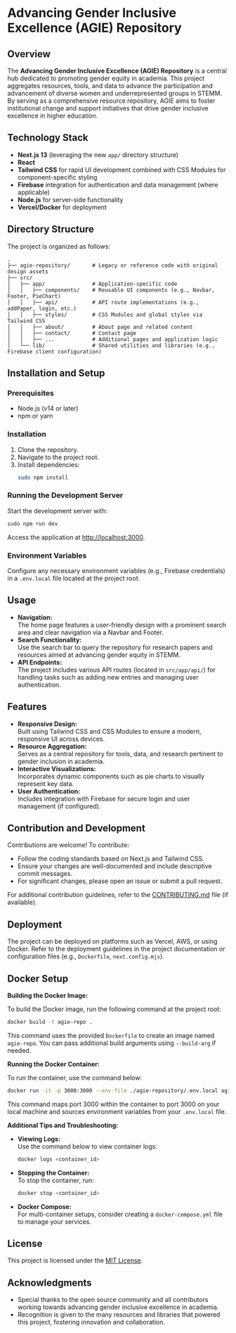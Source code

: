 # Advancing Gender Inclusive Excellence (AGIE) Repository

## Overview
The **Advancing Gender Inclusive Excellence (AGIE) Repository** is a central hub dedicated to promoting gender equity in academia. This project aggregates resources, tools, and data to advance the participation and advancement of diverse women and underrepresented groups in STEMM. By serving as a comprehensive resource repository, AGIE aims to foster institutional change and support initiatives that drive gender inclusive excellence in higher education.

## Technology Stack
- **Next.js 13** (leveraging the new `app/` directory structure)
- **React**
- **Tailwind CSS** for rapid UI development combined with CSS Modules for component-specific styling
- **Firebase** integration for authentication and data management (where applicable)
- **Node.js** for server-side functionality
- **Vercel/Docker** for deployment

## Directory Structure
The project is organized as follows:

```
.
├── agie-repository/       # Legacy or reference code with original design assets
├── src/
│   ├── app/               # Application-specific code
│   │   ├── components/    # Reusable UI components (e.g., Navbar, Footer, PieChart)
│   │   ├── api/           # API route implementations (e.g., addPaper, login, etc.)
│   │   ├── styles/        # CSS Modules and global styles via Tailwind CSS
│   │   ├── about/         # About page and related content
│   │   ├── contact/       # Contact page
│   │   ├── ...            # Additional pages and application logic
│   └── lib/               # Shared utilities and libraries (e.g., Firebase client configuration)
```

## Installation and Setup
### Prerequisites
- Node.js (v14 or later)
- npm or yarn

### Installation
1. Clone the repository.
2. Navigate to the project root.
3. Install dependencies:
   ```bash
   sudo npm install
   ```
   
### Running the Development Server
Start the development server with:
```bash
sudo npm run dev
```
Access the application at [http://localhost:3000](http://localhost:3000).

### Environment Variables
Configure any necessary environment variables (e.g., Firebase credentials) in a `.env.local` file located at the project root.

## Usage
- **Navigation:**  
  The home page features a user-friendly design with a prominent search area and clear navigation via a Navbar and Footer.
- **Search Functionality:**  
  Use the search bar to query the repository for research papers and resources aimed at advancing gender equity in STEMM.
- **API Endpoints:**  
  The project includes various API routes (located in `src/app/api/`) for handling tasks such as adding new entries and managing user authentication.

## Features
- **Responsive Design:**  
  Built using Tailwind CSS and CSS Modules to ensure a modern, responsive UI across devices.
- **Resource Aggregation:**  
  Serves as a central repository for tools, data, and research pertinent to gender inclusion in academia.
- **Interactive Visualizations:**  
  Incorporates dynamic components such as pie charts to visually represent key data.
- **User Authentication:**  
  Includes integration with Firebase for secure login and user management (if configured).

## Contribution and Development
Contributions are welcome! To contribute:
- Follow the coding standards based on Next.js and Tailwind CSS.
- Ensure your changes are well-documented and include descriptive commit messages.
- For significant changes, please open an issue or submit a pull request.

For additional contribution guidelines, refer to the [CONTRIBUTING.md](CONTRIBUTING.md) file (if available).

## Deployment
The project can be deployed on platforms such as Vercel, AWS, or using Docker. Refer to the deployment guidelines in the project documentation or configuration files (e.g., `Dockerfile`, `next.config.mjs`).

## Docker Setup

**Building the Docker Image:**

To build the Docker image, run the following command at the project root:

```bash
docker build -t agie-repo .
```

This command uses the provided `Dockerfile` to create an image named `agie-repo`. You can pass additional build arguments using `--build-arg` if needed.

**Running the Docker Container:**

To run the container, use the command below:

```bash
docker run -it -p 3000:3000 --env-file ./agie-repository/.env.local agie-repo
```

This command maps port 3000 within the container to port 3000 on your local machine and sources environment variables from your `.env.local` file.

**Additional Tips and Troubleshooting:**

- **Viewing Logs:**  
  Use the command below to view container logs:
  ```bash
  docker logs <container_id>
  ```
- **Stopping the Container:**  
  To stop the container, run:
  ```bash
  docker stop <container_id>
  ```
- **Docker Compose:**  
  For multi-container setups, consider creating a `docker-compose.yml` file to manage your services.

## License
This project is licensed under the [MIT License](LICENSE).

## Acknowledgments
- Special thanks to the open source community and all contributors working towards advancing gender inclusive excellence in academia.
- Recognition is given to the many resources and libraries that powered this project, fostering innovation and collaboration.
